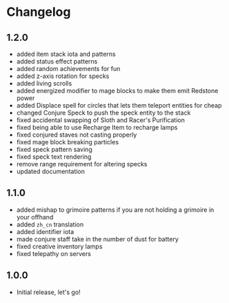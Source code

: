 # Changelog

## 1.2.0
- added item stack iota and patterns
- added status effect patterns
- added random achievements for fun
- added z-axis rotation for specks
- added living scrolls
- added energized modifier to mage blocks to make them emit Redstone power
- added Displace spell for circles that lets them teleport entities for cheap
- changed Conjure Speck to push the speck entity to the stack
- fixed accidental swapping of Sloth and Racer's Purification
- fixed being able to use Recharge Item to recharge lamps
- fixed conjured staves not casting properly
- fixed mage block breaking particles
- fixed speck pattern saving
- fixed speck text rendering
- remove range requirement for altering specks
- updated documentation

## 1.1.0
- added mishap to grimoire patterns if you are not holding a grimoire in your offhand
- added `zh_cn` translation
- added identifier iota
- made conjure staff take in the number of dust for battery
- fixed creative inventory lamps
- fixed telepathy on servers

## 1.0.0
- Initial release, let's go!